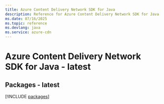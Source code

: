 ```yaml
---
title: Azure Content Delivery Network SDK for Java
description: Reference for Azure Content Delivery Network SDK for Java
ms.date: 07/16/2025
ms.topic: reference
ms.devlang: java
ms.service: azure-cdn
---
```

# Azure Content Delivery Network SDK for Java - latest
## Packages - latest
[!INCLUDE [packages](content-delivery-network-index.md)]
